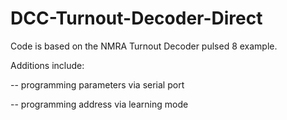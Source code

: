# DCC-Turnout-Decoder-Direct


Code is based on the NMRA Turnout Decoder pulsed 8 example.

Additions include:

-- programming parameters via serial port

-- programming address via learning mode



